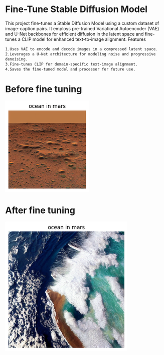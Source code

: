 # Fine-Tune Stable Diffusion Model

This project fine-tunes a Stable Diffusion Model using a custom dataset of image-caption pairs. It employs pre-trained Variational Autoencoder (VAE) and U-Net backbones for efficient diffusion in the latent space and fine-tunes a CLIP model for enhanced text-to-image alignment.
Features

    1.Uses VAE to encode and decode images in a compressed latent space.
    2.Leverages a U-Net architecture for modeling noise and progressive denoising.
    3.Fine-tunes CLIP for domain-specific text-image alignment.
    4.Saves the fine-tuned model and processor for future use.
    
# Before fine tuning
![results](./output_samples/before_fine_tuning_image.png "Before Fine tuning")

# After fine tuning
![results](./output_samples/after_fine_tuning_image.png "After Fine tuning")
